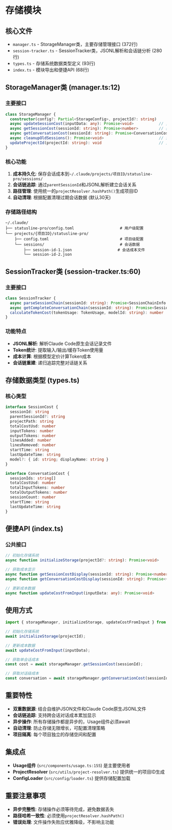 # 存储模块

## 核心文件
- `manager.ts` - StorageManager类，主要存储管理接口 (372行)
- `session-tracker.ts` - SessionTracker类，JSONL解析和会话链分析 (280行) 
- `types.ts` - 存储系统数据类型定义 (93行)
- `index.ts` - 模块导出和便捷API (68行)

## StorageManager类 (manager.ts:12)

### 主要接口
```typescript
class StorageManager {
  constructor(config?: Partial<StorageConfig>, projectId?: string)
  async updateSessionCost(inputData: any): Promise<void>           // 更新会话成本
  async getSessionCost(sessionId: string): Promise<number>         // 获取单会话成本
  async getConversationCost(sessionId: string): Promise<ConversationCost> // 获取对话级成本
  async cleanupOldSessions(): Promise<void>                        // 清理旧数据
  updateProjectId(projectId: string): void                         // 更新项目ID
}
```

### 核心功能
1. **成本持久化**: 保存会话成本到`~/.claude/projects/项目ID/statusline-pro/sessions/`
2. **会话链追踪**: 通过`parentSessionId`和JSONL解析建立会话关系
3. **路径管理**: 使用统一的`projectResolver.hashPath()`生成项目ID
4. **自动清理**: 根据配置清理过期会话数据 (默认30天)

### 存储路径结构
```
~/.claude/
├── statusline-pro/config.toml                    # 用户级配置
└── projects/{项目ID}/statusline-pro/
    ├── config.toml                               # 项目级配置
    └── sessions/                                 # 会话数据
        ├── session-id-1.json                    # 会话成本文件
        └── session-id-2.json
```

## SessionTracker类 (session-tracker.ts:60)

### 主要接口
```typescript
class SessionTracker {
  async parseSessionChain(sessionId: string): Promise<SessionChainInfo | null>
  async getCompleteConversationChain(sessionId: string): Promise<SessionChainInfo>
  calculateTokenCost(tokenUsage: TokenUsage, modelId: string): number
}
```

### 功能特点
- **JSONL解析**: 解析Claude Code原生会话记录文件
- **Token统计**: 提取输入/输出/缓存Token使用量
- **成本计算**: 根据模型定价计算Token成本
- **会话链重建**: 递归追踪完整对话链关系

## 存储数据类型 (types.ts)

### 核心类型
```typescript
interface SessionCost {
  sessionId: string
  parentSessionId?: string
  projectPath: string
  totalCostUsd: number
  inputTokens: number
  outputTokens: number
  linesAdded: number
  linesRemoved: number
  startTime: string
  lastUpdateTime: string
  model?: { id: string; displayName: string }
}

interface ConversationCost {
  sessionIds: string[]
  totalCostUsd: number
  totalInputTokens: number
  totalOutputTokens: number
  sessionCount: number
  startTime: string
  lastUpdateTime: string
}
```

## 便捷API (index.ts)

### 公共接口
```typescript
// 初始化存储系统
async function initializeStorage(projectId?: string): Promise<void>

// 获取成本显示
async function getSessionCostDisplay(sessionId: string): Promise<number>
async function getConversationCostDisplay(sessionId: string): Promise<{cost: number, sessionCount: number}>

// 更新成本数据
async function updateCostFromInput(inputData: any): Promise<void>
```

## 使用方式
```typescript
import { storageManager, initializeStorage, updateCostFromInput } from '../storage/index.js';

// 初始化存储系统
await initializeStorage(projectId);

// 更新成本数据
await updateCostFromInput(inputData);

// 获取单会话成本
const cost = await storageManager.getSessionCost(sessionId);

// 获取对话级成本
const conversation = await storageManager.getConversationCost(sessionId);
```

## 重要特性
- **双重数据源**: 结合自维护JSON文件和Claude Code原生JSONL文件
- **会话链追踪**: 支持跨会话对话成本累加显示
- **异步操作**: 所有存储操作都是异步的，Usage组件必须await
- **自动清理**: 防止存储无限增长，可配置清理策略
- **项目隔离**: 每个项目独立的存储空间和配置

## 集成点
- **Usage组件** (`src/components/usage.ts:155`) 是主要使用者
- **ProjectResolver** (`src/utils/project-resolver.ts`) 提供统一的项目ID生成
- **ConfigLoader** (`src/config/loader.ts`) 提供存储配置加载

## 重要注意事项
- **异步完整性**: 存储操作必须等待完成，避免数据丢失
- **路径哈希一致性**: 必须使用`projectResolver.hashPath()`
- **错误处理**: 文件操作失败应优雅降级，不影响主功能